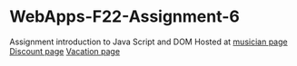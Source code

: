 # WebApps-F22-Assignment-6
Assignment introduction to Java Script and DOM
Hosted at [musician page](https://44-563-web-apps-f22.github.io/44563-webapps-assignment-6-ramesh06190/musician.html) [Discount page](https://44-563-web-apps-f22.github.io/44563-webapps-assignment-6-ramesh06190/discount.html)
[Vacation page](https://44-563-web-apps-f22.github.io/44563-webapps-assignment-6-ramesh06190/vacation.html)